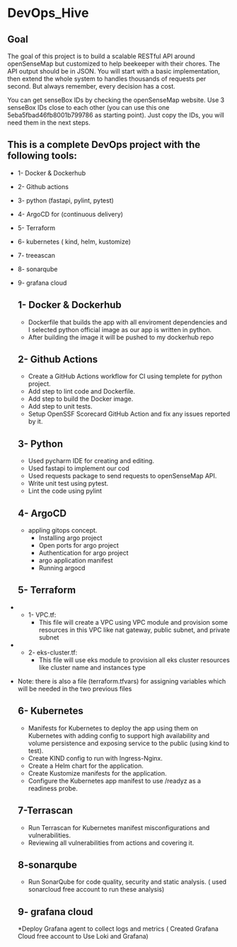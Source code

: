 # DevOps_Hive

## Goal
The goal of this project is to build a scalable RESTful API around openSenseMap but customized to help beekeeper with their chores. The API output should be in JSON. You will start with a basic implementation, then extend the whole system to handles thousands of requests per second. But always remember, every decision has a cost.

You can get senseBox IDs by checking the openSenseMap website. Use 3 senseBox IDs close to each other (you can use this one 5eba5fbad46fb8001b799786 as starting point). Just copy the IDs, you will need them in the next steps.


## This is a complete DevOps project with the following tools:
* 1- Docker & Dockerhub
* 2- Github actions
* 3- python (fastapi, pylint, pytest)
* 4- ArgoCD for (continuous delivery)
* 5- Terraform
* 6- kubernetes ( kind, helm, kustomize) 
* 7- treeascan 
* 8- sonarqube
* 9- grafana cloud 


  ## 1- Docker & Dockerhub
  * Dockerfile that builds the app with all enviroment dependencies and I selected python official image as our app is written in python.
  * After building the image it will be pushed to my dockerhub repo 

  ## 2- Github Actions
  * Create a GitHub Actions workflow for CI using templete for python project.
  * Add step to lint code and Dockerfile.
  * Add step to build the Docker image.
  * Add step to unit tests.
  * Setup OpenSSF Scorecard GitHub Action and fix any issues reported by it.
 
  ## 3- Python
  * Used pycharm IDE for creating and editing.
  * Used fastapi to implement our cod
  * Used requests package to send requests to openSenseMap API.
  * Write unit test using pytest.
  * Lint the code using pylint 

  ## 4- ArgoCD
  * appling gitops concept.
    -	Installing argo project
    -	Open ports for argo project
    -	Authentication for argo project
    -	argo application manifest
    -	Running argocd

  ## 5- Terraform
*  * 1- VPC.tf:
     * This file will create a VPC using VPC module and provision some resources in this VPC like nat gateway, public subnet, and private subnet
*  * 2- eks-cluster.tf:
     * This file will use eks module to provision all eks cluster resources  like cluster name and instances type

* Note: there is also a file (terraform.tfvars) for assigning variables which will be needed in the two previous files

  ## 6- Kubernetes
  * Manifests for Kubernetes to deploy the app using them on Kubernetes with adding config to support high availability and volume persistence and exposing service to the public (using kind to test).
  * Create KIND config to run with Ingress-Nginx.
  * Create a Helm chart for the application.
  * Create Kustomize manifests for the application.
  * Configure the Kubernetes app manifest to use /readyz as a readiness probe.

  ## 7-Terrascan
  * Run Terrascan for Kubernetes manifest misconfigurations and vulnerabilities.
  * Reviewing all vulnerabilities from actions and covering it.

  ## 8-sonarqube
  * Run SonarQube for code quality, security and static analysis. ( used sonarcloud free account to run these analysis)

  ## 9- grafana cloud
  *Deploy Grafana agent to collect logs and metrics ( Created Grafana Cloud free account to Use Loki and Grafana)
